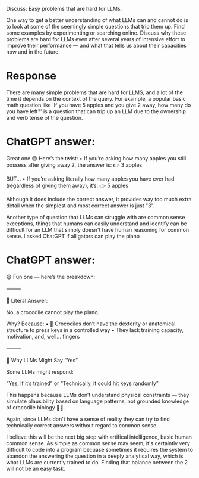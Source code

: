 Discuss: Easy problems that are hard for LLMs.

One way to get a better understanding of what LLMs can and cannot do is to look at some of the seemingly simple questions that trip them up.
Find some examples by experimenting or searching online.
Discuss why these problems are hard for LLMs even after several years of intensive effort to improve their performance — and what that tells us about their capacities now and in the future.

# Response 

There are many simple problems that are hard for LLMS, and a lot of the time it depends on the context of the query. For example, a popular basic math question like 'If you have 5 apples and you give 2 away, how many do you have left?' is a question that can trip up an LLM due to the ownership and verb tense of the question. 

# ChatGPT answer:
Great one 😄 Here’s the twist:
	•	If you’re asking how many apples you still possess after giving away 2, the answer is:
👉 3 apples

BUT…
	•	If you’re asking literally how many apples you have ever had (regardless of giving them away), it’s:
👉 5 apples

Although it does include the correct answer, it provides way too much extra detail when the simplest and most correct answer is just "3".

Another type of question that LLMs can struggle with are common sense exceptions, things that humans can easily understand and identify can be difficult for an LLM that simply doesn't have human reasoning for common sense. I asked ChatGPT if alligators can play the piano

# ChatGPT answer:

😄 Fun one — here’s the breakdown:

⸻

🧠 Literal Answer:

No, a crocodile cannot play the piano.

Why? Because:
	•	🐊 Crocodiles don’t have the dexterity or anatomical structure to press keys in a controlled way
	•	They lack training capacity, motivation, and, well… fingers

⸻

🤖 Why LLMs Might Say “Yes”

Some LLMs might respond:

“Yes, if it’s trained”
or
“Technically, it could hit keys randomly”

This happens because LLMs don’t understand physical constraints — they simulate plausibility based on language patterns, not grounded knowledge of crocodile biology 🧬🎹.

Again, since LLMs don't have a sense of reality they can try to find technically correct answers without regard to common sense. 


I believe this will be the next big step with artifical intelligence, basic human common sense. As simple as common sense may seem, it's certaintly very difficult to code into a program becuase sometimes it requires the system to abandon the answering the question in a deeply analytical way, which is what LLMs are currently trained to do. Finding that balance between the 2 will not be an easy task. 